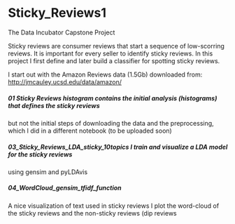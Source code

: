 # Sticky_Reviews1
The Data Incubator Capstone Project

Sticky reviews are consumer reviews that start a sequence of low-scorring reviews.
It is important for every seller to identify sticky reviews.
In this project I first define and later build a classifier for spotting sticky reviews.


I start out with the Amazon Reviews data (1.5Gb) downloaded from:
http://jmcauley.ucsd.edu/data/amazon/

##### 01 Sticky Reviews histogram contains the initial analysis (histograms) that defines the sticky reviews
but not the initial steps of downloading the data and the preprocessing, which I did in a different notebook (to be uploaded soon)

##### 03_Sticky_Reviews_LDA_sticky_10topics I train and visualize a LDA model for the sticky reviews
using gensim and pyLDAvis

##### 04_WordCloud_gensim_tfidf_function
A nice visualization of text used in sticky reviews
I plot the word-cloud of the sticky reviews and the non-sticky reviews (dip reviews
